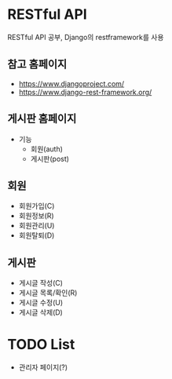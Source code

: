 # RESTful API
RESTful API 공부, Django의 restframework를 사용

## 참고 홈페이지
- https://www.djangoproject.com/
- https://www.django-rest-framework.org/

## 게시판 홈페이지
- 기능
    - 회원(auth)
    - 게시판(post)

## 회원 

- 회원가입(C)
- 회원정보(R)
- 회원관리(U)
- 회원탈퇴(D)

## 게시판

- 게시글 작성(C)
- 게시글 목록/확인(R)
- 게시글 수정(U)
- 게시글 삭제(D)

# TODO List
- 관리자 페이지(?)
